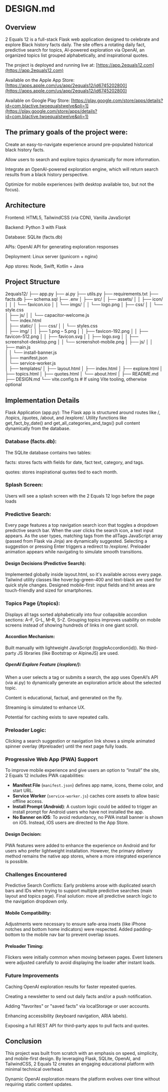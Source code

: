 # DESIGN.md

## Overview
2 Equals 12 is a full-stack Flask web application designed to celebrate and explore Black history facts daily. The site offers a rotating daily fact, predictive search for topics, AI-powered exploration via OpenAI, an organized topics list grouped alphabetically, and inspirational quotes.

The project is deployed and running live at:
[https://app.2equals12.com](https://app.2equals12.com)

Available on the Apple App Store:
[https://apps.apple.com/us/app/2equals12/id6745202800](https://apps.apple.com/us/app/2equals12/id6745202800)

Available on Google Play Store:
[https://play.google.com/store/apps/details?id=com.blactive.twoequalstwelve&pli=1](https://play.google.com/store/apps/details?id=com.blactive.twoequalstwelve&pli=1)

## The primary goals of the project were:
Create an easy-to-navigate experience around pre-populated historical black history facts.

Allow users to search and explore topics dynamically for more information.

Integrate an OpenAI-powered exploration engine, which will return search results from a black history perspective.

Optimize for mobile experiences (with desktop available too, but not the focus).

## Architecture
Frontend: HTML5, TailwindCSS (via CDN), Vanilla JavaScript

Backend: Python 3 with Flask

Database: SQLite (facts.db)

APIs: OpenAI API for generating exploration responses

Deployment: Linux server (gunicorn + nginx)

App stores: Node, Swift, Kotlin + Java

## Project Structure
2equals12/
├── app.py
├── ai.py
├── utils.py
├── requirements.txt
├── facts.db
├── schema.sql
├── .env
│
├── src/
│   ├── assets/
│   │   ├── icon/
│   │   │   └── favicon.ico
│   │   └── imgs/
│   │       └── logo.png
│   ├── css/
│   │   └── style.css              
│   ├── js/
│   │   └── capacitor-welcome.js   
│   └── index.html                 
│
├── static/
│   ├── css/
│   │   └── styles.css             
│   ├── img/
│   │   ├── 1.png – 5.png
│   │   ├── favicon-192.png
│   │   ├── favicon-512.png
│   │   ├── favicon.svg
│   │   ├── logo.svg
│   │   ├── screenshot-desktop.png
│   │   └── screenshot-mobile.png
│   ├── js/
│   │   ├── main.js                
│   │   └── install-banner.js      
│   ├── manifest.json              
│   └── service-worker.js          
│
├── templates/
│   ├── layout.html
│   ├── index.html
│   ├── explore.html
│   ├── topics.html
│   ├── quotes.html
│   └── about.html
│
├── README.md
├── DESIGN.md
└── vite.config.ts                 # If using Vite tooling, otherwise optional

## Implementation Details
Flask Application (app.py):
The Flask app is structured around routes like /, /topics, /quotes, /about, and /explore/<tag>. Utility functions like get_fact_by_date() and get_all_categories_and_tags() pull content dynamically from the database.

### Database (facts.db):
The SQLite database contains two tables:

facts: stores facts with fields for date, fact text, category, and tags.

quotes: stores inspirational quotes tied to each month.

### Splash Screen:
Users will see a splash screen with the 2 Equals 12 logo before the page loads

### Predictive Search:
Every page features a top navigation search icon that toggles a dropdown predictive search bar.
When the user clicks the search icon, a text input appears.
As the user types, matching tags from the allTags JavaScript array (passed from Flask via Jinja) are dynamically suggested.
Selecting a suggestion or pressing Enter triggers a redirect to /explore/<topic>.
Preloader animation appears while navigating to simulate smooth transitions.

#### Design Decisions (Predictive Search):

Implemented globally inside layout.html, so it's available across every page.
Tailwind utility classes like hover:bg-green-400 and text-black are used for quick style changes.
Designed mobile-first: input fields and hit areas are touch-friendly and sized for smartphones.

### Topics Page (/topics):
Displays all tags sorted alphabetically into four collapsible accordion sections: A–F, G–L, M–R, S–Z.
Grouping topics improves usability on mobile screens instead of showing hundreds of links in one giant scroll.

#### Accordion Mechanism:

Built manually with lightweight JavaScript (toggleAccordion(id)).
No third-party JS libraries (like Bootstrap or AlpineJS) are used.

##### OpenAI Explore Feature (/explore/<tag>):
When a user selects a tag or submits a search, the app uses OpenAI’s API (via ai.py) to dynamically generate an exploration article about the selected topic.

Content is educational, factual, and generated on the fly.

Streaming is simulated to enhance UX.

Potential for caching exists to save repeated calls.

### Preloader Logic:
Clicking a search suggestion or navigation link shows a simple animated spinner overlay (#preloader) until the next page fully loads.

### Progressive Web App (PWA) Support

To improve mobile experience and give users an option to “install” the site, 2 Equals 12 includes PWA capabilities:

- **Manifest File** (`manifest.json`) defines app name, icons, theme color, and start URL.
- **Service Worker** (`service-worker.js`) caches core assets to allow basic offline access.
- **Install Prompt (Android)**: A custom logic could be added to trigger an install prompt for Android users who have not installed the app.
- **No Banner on iOS**: To avoid redundancy, no PWA install banner is shown on iOS. Instead, iOS users are directed to the App Store.

#### Design Decision:
PWA features were added to enhance the experience on Android and for users who prefer lightweight installation. However, the primary delivery method remains the native app stores, where a more integrated experience is possible.


### Challenges Encountered
Predictive Search Conflicts:
Early problems arose with duplicated search bars and IDs when trying to support multiple predictive searches (main layout and topics page). Final solution: move all predictive search logic to the navigation dropdown only.

#### Mobile Compatibility:
Adjustments were necessary to ensure safe-area insets (like iPhone notches and bottom home indicators) were respected.
Added padding-bottom to the mobile nav bar to prevent overlap issues.

#### Preloader Timing:
Flickers were initially common when moving between pages. Event listeners were adjusted carefully to avoid displaying the loader after instant loads.

### Future Improvements
Caching OpenAI exploration results for faster repeated queries.

Creating a newsletter to send out daily facts and/or a push notification.

Adding "favorites" or "saved facts" via localStorage or user accounts.

Enhancing accessibility (keyboard navigation, ARIA labels).

Exposing a full REST API for third-party apps to pull facts and quotes.

## Conclusion
This project was built from scratch with an emphasis on speed, simplicity, and mobile-first design.
By leveraging Flask, SQLite, OpenAI, and TailwindCSS, 2 Equals 12 creates an engaging educational platform with minimal technical overhead.

Dynamic OpenAI exploration means the platform evolves over time without requiring static content updates.

